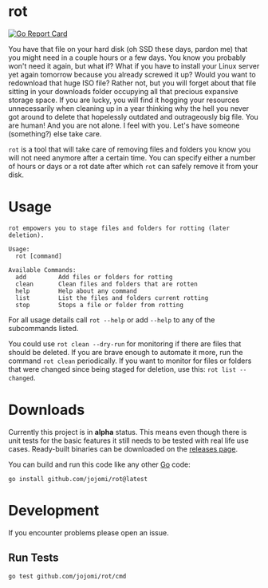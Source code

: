 # rot

[![Go Report Card](https://goreportcard.com/badge/github.com/jojomi/rot)](https://goreportcard.com/report/github.com/jojomi/rot)

You have that file on your hard disk (oh SSD these days, pardon me) that you might need in a couple hours or a few days. You know you probably won't need it again, but what if? What if you have to install your Linux server yet again tomorrow because you already screwed it up? Would you want to redownload that huge ISO file? Rather not, but you will forget about that file sitting in your downloads folder occupying all that precious expansive storage space. If you are lucky, you will find it hogging your resources unnecessarily when cleaning up in a year thinking why the hell you never got around to delete that hopelessly outdated and outrageously big file. You are human! And you are not alone. I feel with you. Let's have someone (something?) else take care.

`rot` is a tool that will take care of removing files and folders you know you will not need anymore after a certain time. You can specify either a number of hours or days or a rot date after which `rot` can safely remove it from your disk.


# Usage

```
rot empowers you to stage files and folders for rotting (later deletion).

Usage:
  rot [command]

Available Commands:
  add         Add files or folders for rotting
  clean       Clean files and folders that are rotten
  help        Help about any command
  list        List the files and folders current rotting
  stop        Stops a file or folder from rotting
```

For all usage details call `rot --help` or add `--help` to any of the subcommands listed.

You could use `rot clean --dry-run` for monitoring if there are files that should be deleted. If you are brave enough to automate it more, run the command `rot clean` periodically. If you want to monitor for files or folders that were changed since being staged for deletion, use this: `rot list --changed`.


# Downloads

Currently this project is in **alpha** status. This means even though there is unit tests for the basic features it still needs to be tested with real life use cases. Ready-built binaries can be downloaded on the [releases page](https://github.com/jojomi/rot/releases).

You can build and run this code like any other [Go](https://golang.org) code:

    go install github.com/jojomi/rot@latest


# Development

If you encounter problems please open an issue.

## Run Tests

    go test github.com/jojomi/rot/cmd
